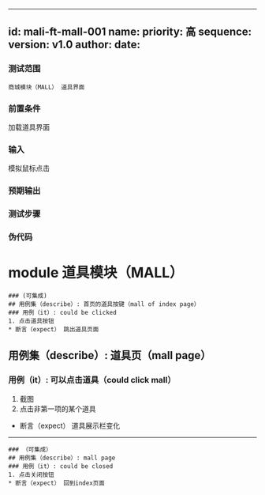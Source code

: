 --------
id: mali-ft-mall-001
name: 
priority: 高
sequence: 
version: v1.0
author: 
date: 
--------
### 测试范围
    商城模块（MALL） 道具界面

### 前置条件
  加载道具界面
### 输入
  模拟鼠标点击
### 预期输出

### 测试步骤




### 伪代码

# module 道具模块（MALL）

```
### (可集成)
## 用例集（describe）: 首页的道具按键（mall of index page）
### 用例（it）: could be clicked
1. 点击道具按钮
* 断言（expect） 跳出道具页面 
```

## 用例集（describe）: 道具页（mall page）


### 用例（it）: 可以点击道具（could click mall）
1. 截图
2. 点击非第一项的某个道具
* 断言（expect） 道具展示栏变化



***
```
### （可集成）
## 用例集（describe）: mall page
### 用例（it）: could be closed
1. 点击关闭按钮
* 断言（expect） 回到index页面
```